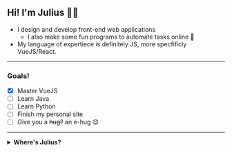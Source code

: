 ## Hi! I'm Julius 🏄🏿

* I design and develop front-end web applications
  * I also make some fun programs to automate tasks online 🥰
* My language of expertiece is definitely JS, more specfificly VueJS/React. 
--- 
### Goals!

- [x] Master VueJS
- [ ] Learn Java
- [ ] Learn Python
- [ ] Finish my personal site
- [ ] Give you a ~~hug?~~ an e-hug 😊

--- 

<details> 
 <summary> <b>Where's Julius?</b></summary>
   <ul>
    <li>[Github](https://github.com/california)</li>
<li>[Codepen](https://codepen.io/california)</li>
<li>[Twitter](https://twitter.com/tacy)</li>
<li>[Medium](https://medium.com/@unsettling)</li>
<li>[Letterboxd](https://letterboxd.com/1111/)</li>
   </ul>
 </details>



